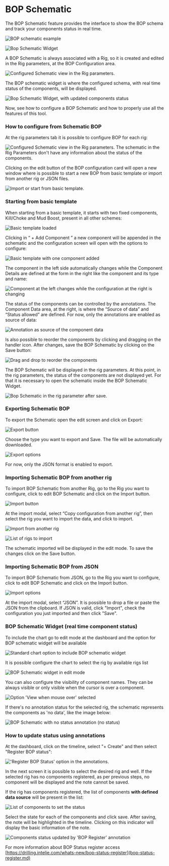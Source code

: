 # BOP Schematic

The BOP Schematic feature provides the interface to show the BOP schema and track your components status in real time.

![BOP schematic example](<../../.gitbook/assets/image (364).png>)

![Bop Schematic Widget](../../.gitbook/assets/image1.png)

A BOP Schematic is always associated with a Rig, so it is created and edited in the Rig parameters, at the BOP Configuration area.

![Configured Schematic view in the Rig parameters.](<../../.gitbook/assets/image (397).png>)

The BOP schematic widget is where the configured schema, with real time status of the components, will be displayed.

![Bop Schematic Widget, with updated components status](https://files.gitbook.com/v0/b/gitbook-x-prod.appspot.com/o/spaces%2F-Lno5CP\_Y4IUtBWLlJZl%2Fuploads%2FyJHrif5eLGfOncby30LY%2Fimage1.png?alt=media\&token=92fe697a-361d-41be-aecb-6283bc12f394)

Now, see how to configure a BOP Schematic and how to properly use all the features of this tool.

### **How to configure from Schematic BOP**

At the rig parameters tab it is possible to configure BOP for each rig:

![Configured Schematic view in the Rig parameters. The schematic in the Rig Parameters don't have any information about the status of the components.](<../../.gitbook/assets/image (479).png>)

Clicking on the edit button of the BOP configuration card will open a new window where is possible to start a new BOP from basic template or import from another rig or JSON files.

![Import or start from basic template.](<../../.gitbook/assets/image4 (1).png>)

### **Starting from basic template**

When starting from a basic template, it starts with two fixed components, Kill/Choke and Mud Boost, present in all other schemes:

![Basic template loaded](<../../.gitbook/assets/image (482).png>)

Clicking in “ + Add Component ” a new component will be appended in the schematic and the configuration screen will open with the options to configure:

![Basic template with one component added](<../../.gitbook/assets/image (352).png>)

The component in the left side automatically changes while the Component Details are defined at the form in the right like the component and its type and name:

![Component at the left changes while the configuration at the right is changing](<../../.gitbook/assets/image (395).png>)

The status of the components can be controlled by the annotations. The Component Data area, at the right, is where the “Source of data” and “Status allowed” are defined. For now, only the annotations are enabled as source of data:

![Annotation as source of the component data](<../../.gitbook/assets/image (356).png>)

Is also possible to reorder the components by clicking and dragging on the handler icon. After changes, save the BOP Schematic by clicking on the Save button:

![Drag and drop to reorder the components](<../../.gitbook/assets/image (336).png>)

The BOP Schematic will be displayed in the rig parameters. At this point, in the rig parameters, the status of the components are not displayed yet. For that it is necessary to open the schematic inside the BOP Schematic Widget.

![Bop Schematic in the rig parameter after save.](<../../.gitbook/assets/image (176).png>)

### **Exporting Schematic BOP**

To export the Schematic open the edit screen and click on Export:

![Export button](<../../.gitbook/assets/image (162).png>)

Choose the type you want to export and Save. The file will be automatically downloaded.

![Export options](<../../.gitbook/assets/image (360).png>)

For now, only the JSON format is enabled to export.

### **Importing Schematic BOP from another rig**

To import BOP Schematic from another Rig, go to the Rig you want to configure, click to edit BOP Schematic and click on the Import button.

![Import button](<../../.gitbook/assets/image (335).png>)

At the import modal, select “Copy configuration from another rig”, then select the rig you want to import the data, and click to import.

![Import from another rig](<../../.gitbook/assets/image (177).png>)

![List of rigs to import](<../../.gitbook/assets/image (362).png>)

The schematic imported will be displayed in the edit mode. To save the changes click on the Save button.

### **Importing Schematic BOP from JSON**

To import BOP Schematic from JSON, go to the Rig you want to configure, click to edit BOP Schematic and click on the Import button.

![Import options](<../../.gitbook/assets/image (350).png>)

At the import modal, select “JSON”. It is possible to drop a file or paste the JSON from the clipboard. If JSON is valid, click "Import", check the configuration you just imported and then click "Save".

### **BOP Schematic Widget (real time component status)**

To include the chart go to edit mode at the dashboard and the option for BOP schematic widget will be available

![Standard chart option to include BOP schematic widget](<../../.gitbook/assets/image (155).png>)

It is possible configure the chart to select the rig by available rigs list

![BOP Schematic widget in edit mode](<../../.gitbook/assets/image (175).png>)

You can also configure the visibility of component names. They can be always visible or only visible when the cursor is over a component.

![Option 'View when mouse over' selected](<../../.gitbook/assets/image (349).png>)

If there's no annotation status for the selected rig, the schematic represents the components as 'no data', like the image below:

![BOP Schematic with no status annotation (no status)](<../../.gitbook/assets/image (333).png>)

### **How to update status using annotations**

At the dashboard, click on the timeline, select "+ Create" and then select "Register BOP status":

!['Register BOP Status' option in the annotations.](<../../.gitbook/assets/image (161).png>)

In the next screen it is possible to select the desired rig and well. If the selected rig has no components registered, as per previous steps, no component will be displayed and the note cannot be saved.

If the rig has components registered, the list of components **with defined data source** will be present in the list:

![List of components to set the status](<../../.gitbook/assets/image (341).png>)

Select the state for each of the components and click save. After saving, the note will be highlighted in the timeline. Clicking on this indicator will display the basic information of the note.

![Components status updated by 'BOP Register' annotation](<../../.gitbook/assets/image (328).png>)

For more information about BOP Status register access [https://drilling.intelie.com/whats-new/bop-status-register](bop-status-register.md)
